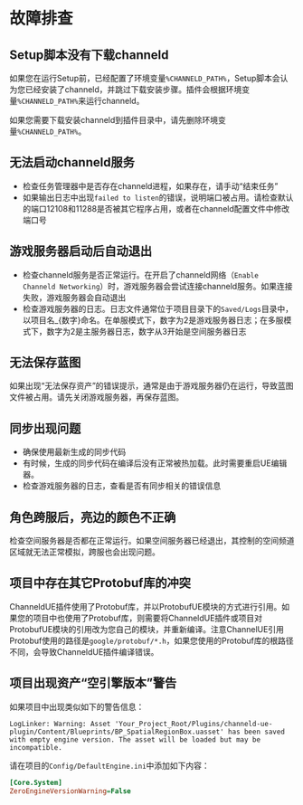 # 故障排查
## Setup脚本没有下载channeld
如果您在运行Setup前，已经配置了环境变量`%CHANNELD_PATH%`，Setup脚本会认为您已经安装了channeld，并跳过下载安装步骤。插件会根据环境变量`%CHANNELD_PATH%`来运行channeld。

如果您需要下载安装channeld到插件目录中，请先删除环境变量`%CHANNELD_PATH%`。

## 无法启动channeld服务
- 检查任务管理器中是否存在channeld进程，如果存在，请手动“结束任务”
- 如果输出日志中出现`failed to listen`的错误，说明端口被占用。请检查默认的端口12108和11288是否被其它程序占用，或者在channeld配置文件中修改端口号

## 游戏服务器启动后自动退出
- 检查channeld服务是否正常运行。在开启了channeld网络（`Enable Channeld Networking`）时，游戏服务器会尝试连接channeld服务。如果连接失败，游戏服务器会自动退出
- 检查游戏服务器的日志。日志文件通常位于项目目录下的`Saved/Logs`目录中，以项目名_{数字}命名。在单服模式下，数字为2是游戏服务器日志；在多服模式下，数字为2是主服务器日志，数字从3开始是空间服务器日志

## 无法保存蓝图
如果出现“无法保存资产”的错误提示，通常是由于游戏服务器仍在运行，导致蓝图文件被占用。请先关闭游戏服务器，再保存蓝图。

## 同步出现问题
- 确保使用最新生成的同步代码
- 有时候，生成的同步代码在编译后没有正常被热加载。此时需要重启UE编辑器。
- 检查游戏服务器的日志，查看是否有同步相关的错误信息

## 角色跨服后，亮边的颜色不正确
检查空间服务器是否都在正常运行。如果空间服务器已经退出，其控制的空间频道区域就无法正常模拟，跨服也会出现问题。

## 项目中存在其它Protobuf库的冲突
ChanneldUE插件使用了Protobuf库，并以ProtobufUE模块的方式进行引用。如果您的项目中也使用了Protobuf库，则需要将ChanneldUE插件或项目对ProtobufUE模块的引用改为您自己的模块，并重新编译。注意ChannelUE引用Protobuf使用的路径是`google/protobuf/*.h`，如果您使用的Protobuf库的根路径不同，会导致ChanneldUE插件编译错误。

## 项目出现资产“空引擎版本”警告
如果项目中出现类似如下的警告信息：
```log
LogLinker: Warning: Asset 'Your_Project_Root/Plugins/channeld-ue-plugin/Content/Blueprints/BP_SpatialRegionBox.uasset' has been saved with empty engine version. The asset will be loaded but may be incompatible.
```
请在项目的`Config/DefaultEngine.ini`中添加如下内容：
```ini
[Core.System]
ZeroEngineVersionWarning=False
```